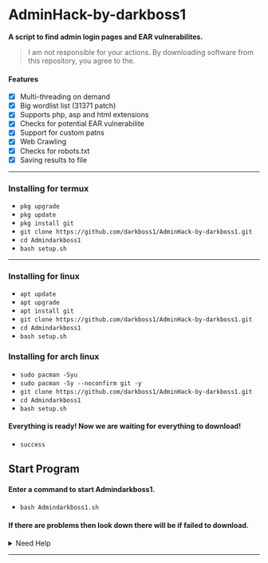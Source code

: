 # AdminHack-by-darkboss1

**A script to find admin login pages and EAR vulnerabilites.**

> I am not responsible for your actions.  By downloading software from this repository, you agree to the.

#### Features
- [x] Multi-threading on demand
- [x] Big wordlist list (31371 patch)
- [x] Supports php, asp and html extensions
- [x] Checks for potential EAR vulnerabilite
- [x] Support for custom patns
- [x] Web Crawling
- [x] Checks for robots.txt
- [x] Saving results to file

---
### Installing for termux

* `pkg upgrade`
* `pkg update`
* `pkg install git`
* `git clone https://github.com/darkboss1/AdminHack-by-darkboss1.git`
* `cd Admindarkboss1`
* `bash setup.sh`

---
### Installing for linux

* `apt update`
* `apt upgrade`
* `apt install git`
* `git clone https://github.com/darkboss1/AdminHack-by-darkboss1.git`
* `cd Admindarkboss1`
* `bash setup.sh`

### Installing for arch linux
* `sudo pacman -Syu`
* `sudo pacman -Sy --noconfirm git -y`
* `git clone https://github.com/darkboss1/AdminHack-by-darkboss1.git `
* `cd Admindarkboss1`
* `bash setup.sh`

#### Everything is ready! Now we are waiting for everything to download!
 * `success`

## Start Program
#### Enter a command to start Admindarkboss1.

* `bash Admindarkboss1.sh`

#### If there are problems then look down there will be if failed to download.

<details id="missing-code-coverage">
  <summary>Need Help</summary>

#### Do you need help? Write me on: developer.mishakorzhik@gmail.com 
#### And I will consider your letter and problem!

```bash
Emails:
 serialkey.top@gmail.com

Developers:
 darkboss1
```

## Bug?
If the tool fails, follow these steps:

1. Take a screenshot and see the error 
   in detail

2. Contact me through the following 
   email: serialkey.top@gmail.com

3. Submit the screenshot and explain 
   your problem with that error

</details>

---
